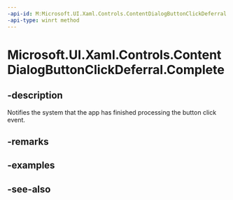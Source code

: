 ```yaml
---
-api-id: M:Microsoft.UI.Xaml.Controls.ContentDialogButtonClickDeferral.Complete
-api-type: winrt method
---
```


<!-- Method syntax
public void Complete()
-->

# Microsoft.UI.Xaml.Controls.ContentDialogButtonClickDeferral.Complete

## -description
Notifies the system that the app has finished processing the button click event.

## -remarks

## -examples

## -see-also
